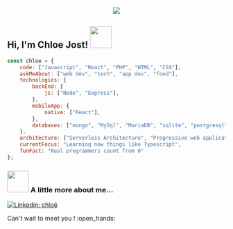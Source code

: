 <!-- Typing SVG by DenverCoder1 - https://github.com/DenverCoder1/readme-typing-svg -->
<p align="center">
  <a href="https://github.com/DenverCoder1/readme-typing-svg"><img src="https://readme-typing-svg.herokuapp.com?font=barlow&size=30&color=FFB6C1&center=true&vCenter=true&lines=Welcome+!+%F0%9F%91%8B;I'm+a+French+baguette+%F0%9F%8D%9E;Always+learning"></a>
</p>

<!-- Welcome message -->
<h2> Hi, I'm Chloe Jost! <img src="https://media.giphy.com/media/mGcNjsfWAjY5AEZNw6/giphy.gif" width="50"></h2>

```javascript
const chloe = {
    code: ["Javascript", "React", "PHP", "HTML", "CSS"],
    askMeAbout: ["web dev", "tech", "app dev", "food"],
    technologies: {
        backEnd: {
            js: ["Node", "Express"],
        },
        mobileApp: {
            native: ["React"],
        },
        databases: ["mongo", "MySql", "MariaDB", "sqlite", "postgresql"],
    },
    architecture: ["Serverless Architecture", "Progressive web applications", "Single page applications"],
    currentFocus: "Learning new things like Typescript",
    funFact: "Real programmers count from 0"
};
```

### <img src="https://media.giphy.com/media/VgCDAzcKvsR6OM0uWg/giphy.gif" width="50"> A little more about me...

[![Linkedin: chloé](https://img.shields.io/badge/-chloe-blue?style=flat-square&logo=Linkedin&logoColor=white&link=https://www.linkedin.com/in/chlo%C3%A9-jost/)](https://www.linkedin.com/in/chlo%C3%A9-jost/)

<p>Can't wait to meet you ! :open_hands:</p>
